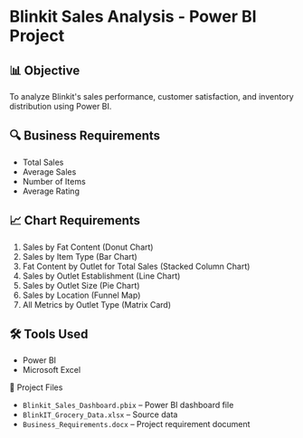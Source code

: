 # Blinkit Sales Analysis - Power BI Project

## 📊 Objective
To analyze Blinkit's sales performance, customer satisfaction, and inventory distribution using Power BI.

## 🔍 Business Requirements
- Total Sales
- Average Sales
- Number of Items
- Average Rating

## 📈 Chart Requirements
1. Sales by Fat Content (Donut Chart)
2. Sales by Item Type (Bar Chart)
3. Fat Content by Outlet for Total Sales (Stacked Column Chart)
4. Sales by Outlet Establishment (Line Chart)
5. Sales by Outlet Size (Pie Chart)
6. Sales by Location (Funnel Map)
7. All Metrics by Outlet Type (Matrix Card)
   
## 🛠️ Tools Used
- Power BI
- Microsoft Excel

📂 Project Files
- `Blinkit_Sales_Dashboard.pbix` – Power BI dashboard file
- `BlinkIT_Grocery_Data.xlsx` – Source data
- `Business_Requirements.docx` – Project requirement document
